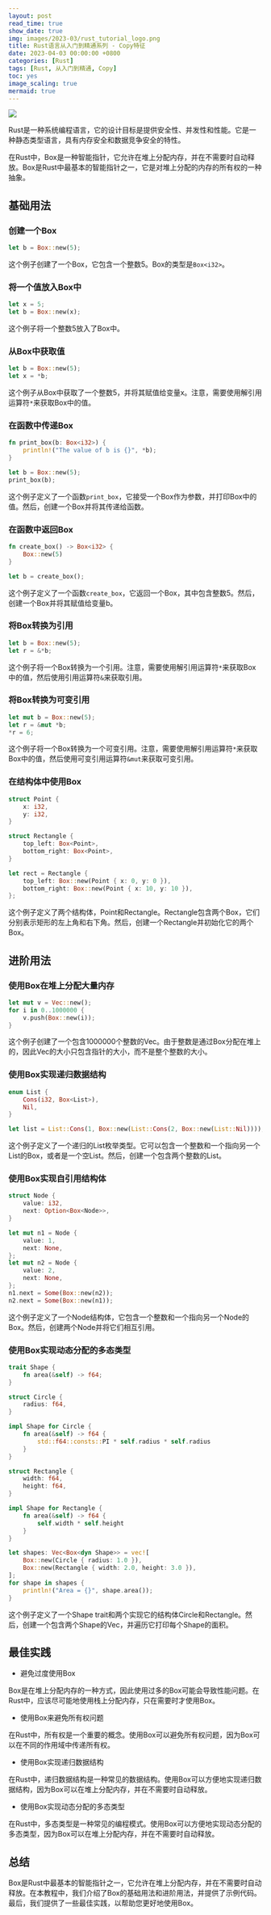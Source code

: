 ```yaml
---
layout: post
read_time: true
show_date: true
img: images/2023-03/rust_tutorial_logo.png
title: Rust语言从入门到精通系列 - Copy特征
date: 2023-04-03 00:00:00 +0800
categories: [Rust]
tags: [Rust, 从入门到精通, Copy]
toc: yes
image_scaling: true
mermaid: true
---
```


![](/images/2023-03/rust_tutorial_logo.png)

Rust是一种系统编程语言，它的设计目标是提供安全性、并发性和性能。它是一种静态类型语言，具有内存安全和数据竞争安全的特性。

在Rust中，Box是一种智能指针，它允许在堆上分配内存，并在不需要时自动释放。Box是Rust中最基本的智能指针之一，它是对堆上分配的内存的所有权的一种抽象。

## 基础用法

###  创建一个Box

```rust
let b = Box::new(5);
```

这个例子创建了一个Box，它包含一个整数5。Box的类型是`Box<i32>`。

###  将一个值放入Box中

```rust
let x = 5;
let b = Box::new(x);
```

这个例子将一个整数5放入了Box中。

###  从Box中获取值

```rust
let b = Box::new(5);
let x = *b;
```

这个例子从Box中获取了一个整数5，并将其赋值给变量x。注意，需要使用解引用运算符`*`来获取Box中的值。

###  在函数中传递Box

```rust
fn print_box(b: Box<i32>) {
    println!("The value of b is {}", *b);
}

let b = Box::new(5);
print_box(b);
```

这个例子定义了一个函数`print_box`，它接受一个Box作为参数，并打印Box中的值。然后，创建一个Box并将其传递给函数。

###  在函数中返回Box

```rust
fn create_box() -> Box<i32> {
    Box::new(5)
}

let b = create_box();
```

这个例子定义了一个函数`create_box`，它返回一个Box，其中包含整数5。然后，创建一个Box并将其赋值给变量b。

###  将Box转换为引用

```rust
let b = Box::new(5);
let r = &*b;
```

这个例子将一个Box转换为一个引用。注意，需要使用解引用运算符`*`来获取Box中的值，然后使用引用运算符`&`来获取引用。

###  将Box转换为可变引用

```rust
let mut b = Box::new(5);
let r = &mut *b;
*r = 6;
```

这个例子将一个Box转换为一个可变引用。注意，需要使用解引用运算符`*`来获取Box中的值，然后使用可变引用运算符`&mut`来获取可变引用。

###  在结构体中使用Box

```rust
struct Point {
    x: i32,
    y: i32,
}

struct Rectangle {
    top_left: Box<Point>,
    bottom_right: Box<Point>,
}

let rect = Rectangle {
    top_left: Box::new(Point { x: 0, y: 0 }),
    bottom_right: Box::new(Point { x: 10, y: 10 }),
};
```

这个例子定义了两个结构体，Point和Rectangle。Rectangle包含两个Box<Point>，它们分别表示矩形的左上角和右下角。然后，创建一个Rectangle并初始化它的两个Box。

## 进阶用法

###  使用Box在堆上分配大量内存

```rust
let mut v = Vec::new();
for i in 0..1000000 {
    v.push(Box::new(i));
}
```

这个例子创建了一个包含1000000个整数的Vec。由于整数是通过Box分配在堆上的，因此Vec的大小只包含指针的大小，而不是整个整数的大小。

###  使用Box实现递归数据结构

```rust
enum List {
    Cons(i32, Box<List>),
    Nil,
}

let list = List::Cons(1, Box::new(List::Cons(2, Box::new(List::Nil))));
```

这个例子定义了一个递归的List枚举类型。它可以包含一个整数和一个指向另一个List的Box，或者是一个空List。然后，创建一个包含两个整数的List。

###  使用Box实现自引用结构体

```rust
struct Node {
    value: i32,
    next: Option<Box<Node>>,
}

let mut n1 = Node {
    value: 1,
    next: None,
};
let mut n2 = Node {
    value: 2,
    next: None,
};
n1.next = Some(Box::new(n2));
n2.next = Some(Box::new(n1));
```

这个例子定义了一个Node结构体，它包含一个整数和一个指向另一个Node的Box。然后，创建两个Node并将它们相互引用。

###  使用Box实现动态分配的多态类型

```rust
trait Shape {
    fn area(&self) -> f64;
}

struct Circle {
    radius: f64,
}

impl Shape for Circle {
    fn area(&self) -> f64 {
        std::f64::consts::PI * self.radius * self.radius
    }
}

struct Rectangle {
    width: f64,
    height: f64,
}

impl Shape for Rectangle {
    fn area(&self) -> f64 {
        self.width * self.height
    }
}

let shapes: Vec<Box<dyn Shape>> = vec![
    Box::new(Circle { radius: 1.0 }),
    Box::new(Rectangle { width: 2.0, height: 3.0 }),
];
for shape in shapes {
    println!("Area = {}", shape.area());
}
```

这个例子定义了一个Shape trait和两个实现它的结构体Circle和Rectangle。然后，创建一个包含两个Shape的Vec，并遍历它打印每个Shape的面积。

## 最佳实践

 - 避免过度使用Box

Box是在堆上分配内存的一种方式，因此使用过多的Box可能会导致性能问题。在Rust中，应该尽可能地使用栈上分配内存，只在需要时才使用Box。

 - 使用Box来避免所有权问题

在Rust中，所有权是一个重要的概念。使用Box可以避免所有权问题，因为Box可以在不同的作用域中传递所有权。

 - 使用Box实现递归数据结构

在Rust中，递归数据结构是一种常见的数据结构。使用Box可以方便地实现递归数据结构，因为Box可以在堆上分配内存，并在不需要时自动释放。

 - 使用Box实现动态分配的多态类型

在Rust中，多态类型是一种常见的编程模式。使用Box可以方便地实现动态分配的多态类型，因为Box可以在堆上分配内存，并在不需要时自动释放。

## 总结

Box是Rust中最基本的智能指针之一，它允许在堆上分配内存，并在不需要时自动释放。在本教程中，我们介绍了Box的基础用法和进阶用法，并提供了示例代码。最后，我们提供了一些最佳实践，以帮助您更好地使用Box。